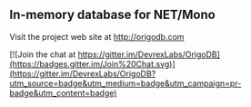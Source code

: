 ## In-memory database for NET/Mono

Visit the project web site at http://origodb.com


[![Join the chat at https://gitter.im/DevrexLabs/OrigoDB](https://badges.gitter.im/Join%20Chat.svg)](https://gitter.im/DevrexLabs/OrigoDB?utm_source=badge&utm_medium=badge&utm_campaign=pr-badge&utm_content=badge)
